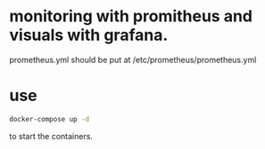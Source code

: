 # monitoring with promitheus and visuals with grafana.

prometheus.yml should be put at /etc/prometheus/prometheus.yml

# use 
```bash
docker-compose up -d
```
to start the containers.
